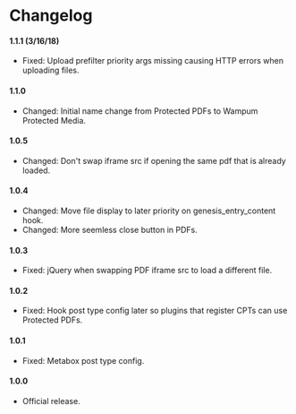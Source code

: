 # Changelog

#### 1.1.1 (3/16/18)
* Fixed: Upload prefilter priority args missing causing HTTP errors when uploading files.

#### 1.1.0
* Changed: Initial name change from Protected PDFs to Wampum Protected Media.

#### 1.0.5
* Changed: Don't swap iframe src if opening the same pdf that is already loaded.

#### 1.0.4
* Changed: Move file display to later priority on genesis_entry_content hook.
* Changed: More seemless close button in PDFs.

#### 1.0.3
* Fixed: jQuery when swapping PDF iframe src to load a different file.

#### 1.0.2
* Fixed: Hook post type config later so plugins that register CPTs can use Protected PDFs.

#### 1.0.1
* Fixed: Metabox post type config.

#### 1.0.0
* Official release.

